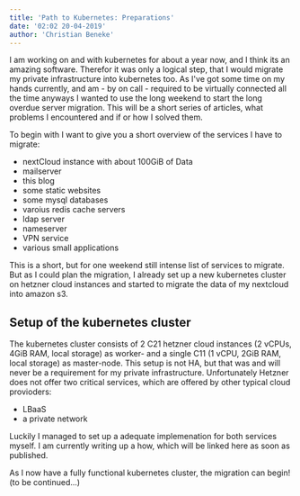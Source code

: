 ```yaml
---
title: 'Path to Kubernetes: Preparations'
date: '02:02 20-04-2019'
author: 'Christian Beneke'
---
```


I am working on and with kubernetes for about a year now, and I think its an amazing software. Therefor it was only a logical step, that I would migrate my private infrastructure into kubernetes too.
As I've got some time on my hands currently, and am - by on call - required to be virtually connected all the time anyways I wanted to use the long weekend to start the long overdue server migration. This will be a short series of articles, what problems I encountered and if or how I solved them.

To begin with I want to give you a short overview of the services I have to migrate:

* nextCloud instance with about 100GiB of Data
* mailserver
* this blog
* some static websites
* some mysql databases
* varoius redis cache servers
* ldap server
* nameserver
* VPN service
* various small applications

This is a short, but for one weekend still intense list of services to migrate. But as I could plan the migration, I already set up a new kubernetes cluster on hetzner cloud instances and started to migrate the data of my nextcloud into amazon s3.

## Setup of the kubernetes cluster
The kubernetes cluster consists of 2 C21 hetzner cloud instances (2 vCPUs, 4GiB RAM, local storage) as worker- and a single C11 (1 vCPU, 2GiB RAM, local storage) as master-node. This setup is not HA, but that was and will never be a requirement for my private infrastructure. Unfortunately Hetzner does not offer two critical services, which are offered by other typical cloud provioders:

* LBaaS
* a private network

Luckily I managed to set up a adequate implemenation for both services myself. I am currently writing up a how, which will be linked here as soon as published.

As I now have a fully functional kubernetes cluster, the migration can begin! (to be continued...)